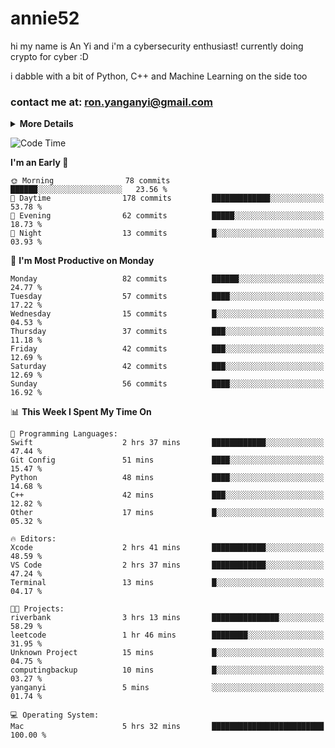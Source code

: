 # annie52 

hi my name is An Yi and i'm a cybersecurity enthusiast!
currently doing crypto for cyber :D

i dabble with a bit of Python, C++ and Machine Learning on the side too

<!--
![trophy](https://github-profile-trophy.vercel.app/?username=yanganyi&theme=discord&no-frame=true&no-bg=false&margin-w=4&row=1)
-->

### contact me at: ron.yanganyi@gmail.com

<details>
<summary>
  <strong>More Details</strong>
</summary>
<br/>

**main langs**

![Python](https://img.shields.io/badge/-Python-black?style=for-the-badge&logo=python)
![C++](https://img.shields.io/badge/-C%2B%2B-black?style=for-the-badge&logo=c%2B%2B)
![Swift](https://img.shields.io/badge/-Swift-black?style=for-the-badge&logo=swift)

**dev envs**

![VSCode](https://img.shields.io/badge/-VS_Code-black?style=for-the-badge&logo=visualstudiocode)
![Figma](https://img.shields.io/badge/-Figma-black?style=for-the-badge&logo=figma)
![XCode](https://img.shields.io/badge/-XCode-black?style=for-the-badge&logo=xcode)
![Github](https://img.shields.io/badge/-Github-black?style=for-the-badge&logo=github)

**browsers**

![Arc Browser](https://img.shields.io/badge/-Arc-black?style=for-the-badge&logo=arc)
![Opera GX](https://img.shields.io/badge/-Opera_GX-black?style=for-the-badge&logo=operagx)
![Firefox](https://img.shields.io/badge/-Firefox-black?style=for-the-badge&logo=firefox)

**devices**

![macOS](https://img.shields.io/badge/-macOS-black?style=for-the-badge&logo=macos)
![Kali Linux](https://img.shields.io/badge/-Kali-black?style=for-the-badge&logo=kalilinux)
![Windows](https://img.shields.io/badge/-Windows-black?style=for-the-badge&logo=windows11)
![Android](https://img.shields.io/badge/-Android-black?style=for-the-badge&logo=android)

</details>

<!--START_SECTION:waka-->
![Code Time](http://img.shields.io/badge/Code%20Time-8%20hrs%2039%20mins-blue)

**I'm an Early 🐤** 

```text
🌞 Morning                78 commits          ██████░░░░░░░░░░░░░░░░░░░   23.56 % 
🌆 Daytime                178 commits         █████████████░░░░░░░░░░░░   53.78 % 
🌃 Evening                62 commits          █████░░░░░░░░░░░░░░░░░░░░   18.73 % 
🌙 Night                  13 commits          █░░░░░░░░░░░░░░░░░░░░░░░░   03.93 % 
```
📅 **I'm Most Productive on Monday** 

```text
Monday                   82 commits          ██████░░░░░░░░░░░░░░░░░░░   24.77 % 
Tuesday                  57 commits          ████░░░░░░░░░░░░░░░░░░░░░   17.22 % 
Wednesday                15 commits          █░░░░░░░░░░░░░░░░░░░░░░░░   04.53 % 
Thursday                 37 commits          ███░░░░░░░░░░░░░░░░░░░░░░   11.18 % 
Friday                   42 commits          ███░░░░░░░░░░░░░░░░░░░░░░   12.69 % 
Saturday                 42 commits          ███░░░░░░░░░░░░░░░░░░░░░░   12.69 % 
Sunday                   56 commits          ████░░░░░░░░░░░░░░░░░░░░░   16.92 % 
```


📊 **This Week I Spent My Time On** 

```text
💬 Programming Languages: 
Swift                    2 hrs 37 mins       ████████████░░░░░░░░░░░░░   47.44 % 
Git Config               51 mins             ████░░░░░░░░░░░░░░░░░░░░░   15.47 % 
Python                   48 mins             ████░░░░░░░░░░░░░░░░░░░░░   14.68 % 
C++                      42 mins             ███░░░░░░░░░░░░░░░░░░░░░░   12.82 % 
Other                    17 mins             █░░░░░░░░░░░░░░░░░░░░░░░░   05.32 % 

🔥 Editors: 
Xcode                    2 hrs 41 mins       ████████████░░░░░░░░░░░░░   48.59 % 
VS Code                  2 hrs 37 mins       ████████████░░░░░░░░░░░░░   47.24 % 
Terminal                 13 mins             █░░░░░░░░░░░░░░░░░░░░░░░░   04.17 % 

🐱‍💻 Projects: 
riverbank                3 hrs 13 mins       ███████████████░░░░░░░░░░   58.29 % 
leetcode                 1 hr 46 mins        ████████░░░░░░░░░░░░░░░░░   31.95 % 
Unknown Project          15 mins             █░░░░░░░░░░░░░░░░░░░░░░░░   04.75 % 
computingbackup          10 mins             █░░░░░░░░░░░░░░░░░░░░░░░░   03.27 % 
yanganyi                 5 mins              ░░░░░░░░░░░░░░░░░░░░░░░░░   01.74 % 

💻 Operating System: 
Mac                      5 hrs 32 mins       █████████████████████████   100.00 % 
```


<!--END_SECTION:waka-->

<!--
## a little background

- I am currently studying at [Hwa Chong Junior College](https://www.hci.edu.sg/), subject combi P CP M E
- Currently doing CTFs and [Leetcode](https://leetcode.com/) daily challenges
- Fluent in English and Chinese, learning Russian and Indonesian

<a href="">
  <img align="centre" src="https://github-readme-stats.vercel.app/api?username=yanganyi&count_private=true&include_all_commits=true&show_icons=true&title_color=007bff&text_color=e7e7e7&icon_color=007bff&bg_color=171c28" />
<a />
-->



<!--
![Top Langs](https://github-readme-stats.vercel.app/api/top-langs/?username=yanganyi&layout=compact&title_color=007bff&text_color=e7e7e7&icon_color=007bff&bg_color=171c28)
-->

<!--
**yanganyi/yanganyi** is a ✨ _special_ ✨ repository because its `README.md` (this file) appears on your GitHub profile.

Here are some ideas to get you started:

- 🔭 I’m currently working on ...
- 🌱 I’m currently learning ...
- 👯 I’m looking to collaborate on ...
- 🤔 I’m looking for help with ...
- 💬 Ask me about ...
- 📫 How to reach me: ...
- 😄 Pronouns: ...
- ⚡ Fun fact: ...
-->
